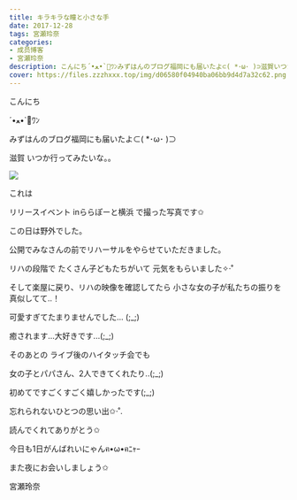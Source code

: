 ```yaml
---
title: キラキラな瞳と小さな手
date: 2017-12-28
tags: 宮瀬玲奈
categories: 
- 成员博客
- 宮瀬玲奈
description: こんにち‎´•ﻌ•`🐾ﾜﾝみずはんのブログ福岡にも届いたよ⊂( *･ω･ )⊃滋賀いつか行ってみたいな。。これはリリースイベント inららぽーと横浜...
cover: https://files.zzzhxxx.top/img/d06580f04940ba06bb9d4d7a32c62.png 
---
```



こんにち

‎´•ﻌ•`🐾ﾜﾝ






みずはんのブログ福岡にも届いたよ⊂( *･ω･ )⊃



滋賀
いつか行ってみたいな。。












![](https://files.zzzhxxx.top/img/d06580f04940ba06bb9d4d7a32c62.png)




これは

リリースイベント inららぽーと横浜
で撮った写真です✩






この日は野外でした。

公開でみなさんの前でリハーサルをやらせていただきました。




リハの段階で
たくさん子どもたちがいて
元気をもらいました✧‧˚




そして楽屋に戻り、リハの映像を確認してたら
小さな女の子が私たちの振りを真似してて..！




可愛すぎてたまりませんでした... (;_;)


癒されます...大好きです...(;_;)








そのあとの
ライブ後のハイタッチ会でも

女の子とパパさん、2人できてくれたり..(;_;)

初めてですごくすごく嬉しかったです(;_;)










忘れられないひとつの思い出✩‧˚.










読んでくれてありがとう✩

今日も1日がんばれいにゃんฅ•ω•ฅﾆｬｰ


また夜にお会いしましょう✩




宮瀬玲奈


